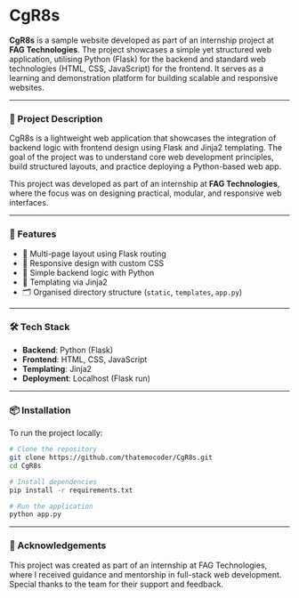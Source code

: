 # CgR8s

**CgR8s** is a sample website developed as part of an internship project at **FAG Technologies**. The project showcases a simple yet structured web application, utilising Python (Flask) for the backend and standard web technologies (HTML, CSS, JavaScript) for the frontend. It serves as a learning and demonstration platform for building scalable and responsive websites.

---

### 🚀 Project Description

CgR8s is a lightweight web application that showcases the integration of backend logic with frontend design using Flask and Jinja2 templating. The goal of the project was to understand core web development principles, build structured layouts, and practice deploying a Python-based web app.

This project was developed as part of an internship at **FAG Technologies**, where the focus was on designing practical, modular, and responsive web interfaces.

---

### 📁 Features

- 📄 Multi-page layout using Flask routing  
- 🎨 Responsive design with custom CSS  
- 🔧 Simple backend logic with Python  
- 🧩 Templating via Jinja2  
- 🗂️ Organised directory structure (`static`, `templates`, `app.py`)  

---

### 🛠️ Tech Stack

- **Backend**: Python (Flask)  
- **Frontend**: HTML, CSS, JavaScript  
- **Templating**: Jinja2  
- **Deployment**: Localhost (Flask run)

---

### 📦 Installation

To run the project locally:

```bash
# Clone the repository
git clone https://github.com/thatemocoder/CgR8s.git
cd CgR8s

# Install dependencies
pip install -r requirements.txt

# Run the application
python app.py
```

---

### 📌 Acknowledgements
This project was created as part of an internship at FAG Technologies, where I received guidance and mentorship in full-stack web development. Special thanks to the team for their support and feedback.
